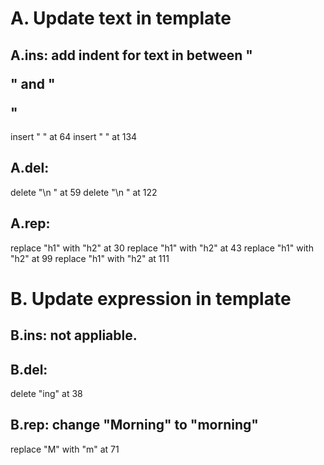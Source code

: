 # A. Update text in template
## A.ins: add indent for text in between "<p>" and "</p>" 
  insert "  " at 64 
  insert "  " at 134

## A.del: 
  delete "\n    " at 59
  delete "\n    " at 122

## A.rep: 
  replace "h1" with "h2" at 30
  replace "h1" with "h2" at 43
  replace "h1" with "h2" at 99
  replace "h1" with "h2" at 111

# B. Update expression in template
## B.ins: not appliable.

## B.del:  
  delete "ing" at 38

## B.rep: change "Morning" to "morning"
  replace "M" with "m" at 71
